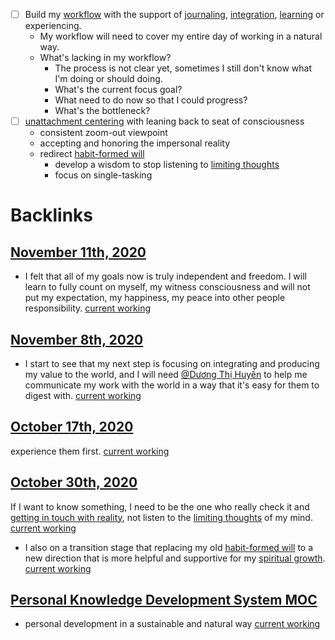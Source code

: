 - [ ] Build my [workflow](<workflow.md>) with the support of [journaling](<journaling.md>), [integration](<integration.md>), [learning](<learning.md>) or experiencing.
    - My workflow will need to cover my entire day of working in a natural way.
    - What's lacking in my workflow?
        - The process is not clear yet, sometimes I still don't know what I'm doing or should doing.
        - What's the current focus goal?
        - What need to do now so that I could progress?
        - What's the bottleneck?
- [ ] [unattachment centering](<unattachment centering.md>) with leaning back to seat of consciousness
    - consistent zoom-out viewpoint
    - accepting and honoring the impersonal reality
    - redirect [habit-formed will](<habit-formed will.md>)
        - develop a wisdom to stop listening to [limiting thoughts](<limiting thoughts.md>)
        - focus on single-tasking

# Backlinks
## [November 11th, 2020](<November 11th, 2020.md>)
- I felt that all of my goals now is truly independent and freedom. I will learn to fully count on myself, my witness consciousness and will not put my expectation, my happiness, my peace into other people responsibility. [current working](<current working.md>)

## [November 8th, 2020](<November 8th, 2020.md>)
- I start to see that my next step is focusing on integrating and producing my value to the world, and I will need [@Dương Thị Huyền](<@Dương Thị Huyền.md>) to help me communicate my work with the world in a way that it's easy for them to digest with. [current working](<current working.md>)

## [October 17th, 2020](<October 17th, 2020.md>)
experience them first.  [current working](<current working.md>)

## [October 30th, 2020](<October 30th, 2020.md>)
If I want to know something, I need to be the one who really check it and [getting in touch with reality](<getting in touch with reality.md>), not listen to the [limiting thoughts](<limiting thoughts.md>) of my mind. [current working](<current working.md>)

- I also on a transition stage that replacing my old [habit-formed will](<habit-formed will.md>) to a new direction that is more helpful and supportive for my [spiritual growth](<spiritual growth.md>). [current working](<current working.md>)

## [Personal Knowledge Development System MOC](<Personal Knowledge Development System MOC.md>)
- personal development in a sustainable and natural way [current working](<current working.md>)

